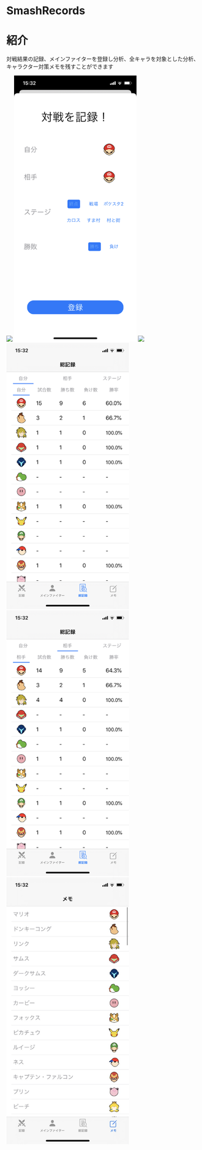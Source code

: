 # SmashRecords

# 紹介
対戦結果の記録、メインファイターを登録し分析、全キャラを対象とした分析、キャラクター対策メモを残すことができます


<img src="IMG_1124.png" width=320px>
<img src="IMG_1125.png" width=320px>
<img src="IMG_1126.png" width=320px>
<img src="IMG_1128.png" width=320px>
<img src="IMG_1129.png" width=320px>
<img src="E1E78F00-0CF4-4A6A-9F27-6410F0473EE1_1_105_c.jpeg" width=320px>

